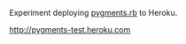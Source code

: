 Experiment deploying [pygments.rb](https://github.com/tmm1/pygments.rb) to Heroku.

http://pygments-test.heroku.com
